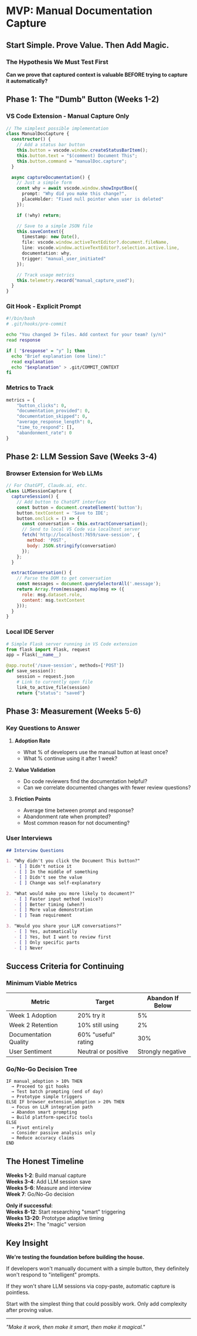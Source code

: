 # MVP: Manual Documentation Capture

## Start Simple. Prove Value. Then Add Magic.

### The Hypothesis We Must Test First

**Can we prove that captured context is valuable BEFORE trying to capture it automatically?**

## Phase 1: The "Dumb" Button (Weeks 1-2)

### VS Code Extension - Manual Capture Only

```typescript
// The simplest possible implementation
class ManualDocCapture {
  constructor() {
    // Add a status bar button
    this.button = vscode.window.createStatusBarItem();
    this.button.text = "$(comment) Document This";
    this.button.command = "manualDoc.capture";
  }

  async captureDocumentation() {
    // Just a simple form
    const why = await vscode.window.showInputBox({
      prompt: "Why did you make this change?",
      placeHolder: "Fixed null pointer when user is deleted"
    });

    if (!why) return;

    // Save to a simple JSON file
    this.saveContext({
      timestamp: new Date(),
      file: vscode.window.activeTextEditor?.document.fileName,
      line: vscode.window.activeTextEditor?.selection.active.line,
      documentation: why,
      trigger: "manual_user_initiated"
    });

    // Track usage metrics
    this.telemetry.record("manual_capture_used");
  }
}
```

### Git Hook - Explicit Prompt

```bash
#!/bin/bash
# .git/hooks/pre-commit

echo "You changed 3+ files. Add context for your team? (y/n)"
read response

if [ "$response" = "y" ]; then
  echo "Brief explanation (one line):"
  read explanation
  echo "$explanation" > .git/COMMIT_CONTEXT
fi
```

### Metrics to Track

```python
metrics = {
    "button_clicks": 0,
    "documentation_provided": 0,
    "documentation_skipped": 0,
    "average_response_length": 0,
    "time_to_respond": [],
    "abandonment_rate": 0
}
```

## Phase 2: LLM Session Save (Weeks 3-4)

### Browser Extension for Web LLMs

```javascript
// For ChatGPT, Claude.ai, etc.
class LLMSessionCapture {
  captureSession() {
    // Add button to ChatGPT interface
    const button = document.createElement('button');
    button.textContent = 'Save to IDE';
    button.onclick = () => {
      const conversation = this.extractConversation();
      // Send to local VS Code via localhost server
      fetch('http://localhost:7659/save-session', {
        method: 'POST',
        body: JSON.stringify(conversation)
      });
    };
  }

  extractConversation() {
    // Parse the DOM to get conversation
    const messages = document.querySelectorAll('.message');
    return Array.from(messages).map(msg => ({
      role: msg.dataset.role,
      content: msg.textContent
    }));
  }
}
```

### Local IDE Server

```python
# Simple Flask server running in VS Code extension
from flask import Flask, request
app = Flask(__name__)

@app.route('/save-session', methods=['POST'])
def save_session():
    session = request.json
    # Link to currently open file
    link_to_active_file(session)
    return {"status": "saved"}
```

## Phase 3: Measurement (Weeks 5-6)

### Key Questions to Answer

1. **Adoption Rate**
   - What % of developers use the manual button at least once?
   - What % continue using it after 1 week?

2. **Value Validation**
   - Do code reviewers find the documentation helpful?
   - Can we correlate documented changes with fewer review questions?

3. **Friction Points**
   - Average time between prompt and response?
   - Abandonment rate when prompted?
   - Most common reason for not documenting?

### User Interviews

```markdown
## Interview Questions

1. "Why didn't you click the Document This button?"
   - [ ] Didn't notice it
   - [ ] In the middle of something
   - [ ] Didn't see the value
   - [ ] Change was self-explanatory

2. "What would make you more likely to document?"
   - [ ] Faster input method (voice?)
   - [ ] Better timing (when?)
   - [ ] More value demonstration
   - [ ] Team requirement

3. "Would you share your LLM conversations?"
   - [ ] Yes, automatically
   - [ ] Yes, but I want to review first
   - [ ] Only specific parts
   - [ ] Never
```

## Success Criteria for Continuing

### Minimum Viable Metrics

| Metric | Target | Abandon If Below |
|--------|--------|------------------|
| Week 1 Adoption | 20% try it | 5% |
| Week 2 Retention | 10% still using | 2% |
| Documentation Quality | 60% "useful" rating | 30% |
| User Sentiment | Neutral or positive | Strongly negative |

### Go/No-Go Decision Tree

```
IF manual_adoption > 10% THEN
  → Proceed to git hooks
  → Test batch prompting (end of day)
  → Prototype simple triggers
ELSE IF browser_extension_adoption > 20% THEN
  → Focus on LLM integration path
  → Abandon smart prompting
  → Build platform-specific tools
ELSE
  → Pivot entirely
  → Consider passive analysis only
  → Reduce accuracy claims
END
```

## The Honest Timeline

**Weeks 1-2**: Build manual capture  
**Weeks 3-4**: Add LLM session save  
**Weeks 5-6**: Measure and interview  
**Week 7**: Go/No-Go decision  

**Only if successful**:  
**Weeks 8-12**: Start researching "smart" triggering  
**Weeks 13-20**: Prototype adaptive timing  
**Weeks 21+**: The "magic" version  

## Key Insight

**We're testing the foundation before building the house.**

If developers won't manually document with a simple button, they definitely won't respond to "intelligent" prompts.

If they won't share LLM sessions via copy-paste, automatic capture is pointless.

Start with the simplest thing that could possibly work. Only add complexity after proving value.

---

*"Make it work, then make it smart, then make it magical."*